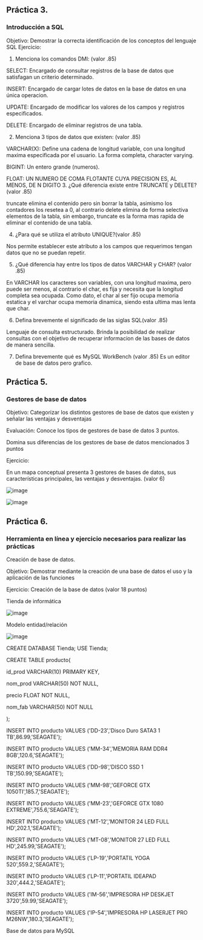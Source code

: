 ## Práctica 3.
### Introducción a SQL
Objetivo: Demostrar la correcta identificación de los conceptos del lenguaje SQL
Ejercicio:

1. Menciona los comandos DMl: (valor .85)

SELECT: Encargado de consultar registros de la base de datos que satisfagan un criterio determinado.

INSERT: Encargado de cargar lotes de datos en la base de datos en una única operacion.

UPDATE: Encargado de modificar los valores de los campos y registros especificados.

DELETE: Encargado de eliminar registros de una tabla.

2. Menciona 3 tipos de datos que existen: (valor .85)

VARCHAR(X): Define una cadena de longitud variable, con una longitud maxima especificada por el usuario. La forma completa, character varying. 

BIGINT: Un entero grande (numeros).

FLOAT: UN NUMERO DE COMA FLOTANTE CUYA PRECISION ES, AL MENOS, DE N DIGITO
3. ¿Qué diferencia existe entre TRUNCATE y DELETE?(valor .85)

truncate elimina el contenido pero sin borrar la tabla, asimismo los contadores los resetea a 0, al contrario delete elimina de forma selectiva elementos de la tabla, sin embargo, truncate es la forma mas rapida de eliminar el contenido de una tabla.

4. ¿Para qué se utiliza el atributo UNIQUE?(valor .85)

Nos permite establecer este atributo a los campos que requerimos tengan datos que no se puedan repetir.


5. ¿Qué diferencia hay entre los tipos de datos VARCHAR y CHAR? (valor .85)

En VARCHAR los caracteres son variables, con una longitud maxima, pero puede ser menos, al contrario el char, es fija y necesita que la longitud completa sea ocupada. Como dato, el char al ser fijo ocupa memoria estatica y el varchar ocupa memoria dinamica, siendo esta ultima mas lenta que char.

6. Defina brevemente el significado de las siglas SQL(valor .85)

Lenguaje de consulta estructurado. Brinda la posibilidad de realizar consultas con el objetivo de recuperar informacion de las bases de datos de manera sencilla.

7. Defina brevemente qué es MySQL WorkBench (valor .85)
Es un editor de base de datos pero grafico.

## Práctica 5.
### Gestores de base de datos

Objetivo: Categorizar los distintos gestores de base de datos que existen y señalar las
ventajas y desventajas

Evaluación: Conoce los tipos de gestores de base de datos 3 puntos.

Domina sus diferencias de los gestores de base de datos mencionados 3 puntos

Ejercicio:

En un mapa conceptual presenta 3 gestores de bases de datos, sus características
principales, las ventajas y desventajas. (valor 6)

![image](https://user-images.githubusercontent.com/91554777/170415427-e2b7321b-a97f-43b0-ac24-6e506c307e6b.png)

![image](https://user-images.githubusercontent.com/101481181/173198192-6752d257-313f-46b8-906e-b19d893cb131.png)


## Práctica 6.
### Herramienta en línea y ejercicio necesarios para realizar las prácticas

Creación de base de datos.

Objetivo: Demostrar mediante la creación de una base de datos el uso y la aplicación de
las funciones

Ejercicio: Creación de la base de datos (valor 18 puntos)

Tienda de informática

![image](https://user-images.githubusercontent.com/91554777/170415101-717bca19-3644-46a9-8a57-8d5940c5d283.png)




Modelo entidad/relación

![image](https://user-images.githubusercontent.com/101481181/173207910-f7bcfef4-702c-43b8-9c63-e497f62997d7.png)


CREATE DATABASE Tienda;
USE Tienda;


CREATE TABLE producto(

  id_prod VARCHAR(10) PRIMARY KEY,
  
  nom_prod VARCHAR(50) NOT NULL,
  
  precio FLOAT NOT NULL,
  
  nom_fab VARCHAR(50) NOT NULL
  
  );
  
  INSERT INTO producto VALUES ('DD-23','Disco Duro SATA3 1 TB',86.99,'SEAGATE');
  
  INSERT INTO producto VALUES ('MM-34','MEMORIA RAM DDR4 8GB',120.6,'SEAGATE');
  
  INSERT INTO producto VALUES ('DD-98','DISCO SSD 1 TB',150.99,'SEAGATE');
  
  INSERT INTO producto VALUES ('MM-98','GEFORCE GTX 1050TI',185.7,'SEAGATE');
  
  INSERT INTO producto VALUES ('MM-23','GEFORCE GTX 1080 EXTREME',755.6,'SEAGATE');
  
  INSERT INTO producto VALUES ('MT-12','MONITOR 24 LED FULL HD',202.1,'SEAGATE');
  
  INSERT INTO producto VALUES ('MT-08','MONITOR 27 LED FULL HD',245.99,'SEAGATE');
  
  INSERT INTO producto VALUES ('LP-19','PORTATIL YOGA 520',559.2,'SEAGATE');
  
  INSERT INTO producto VALUES ('LP-11','PORTATIL IDEAPAD 320',444.2,'SEAGATE');
  
  INSERT INTO producto VALUES ('IM-56','IMPRESORA HP DESKJET 3720',59.99,'SEAGATE');
  
  INSERT INTO producto VALUES ('IP-54','IMPRESORA HP LASERJET PRO M26NW',180.3,'SEAGATE');
  


Base de datos para MySQL
